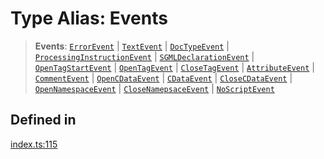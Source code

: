 # Type Alias: Events

> **Events**: [`ErrorEvent`](../interfaces/ErrorEvent.md) \| [`TextEvent`](../interfaces/TextEvent.md) \| [`DocTypeEvent`](../interfaces/DocTypeEvent.md) \| [`ProcessingInstructionEvent`](../interfaces/ProcessingInstructionEvent.md) \| [`SGMLDeclarationEvent`](../interfaces/SGMLDeclarationEvent.md) \| [`OpenTagStartEvent`](../interfaces/OpenTagStartEvent.md) \| [`OpenTagEvent`](../interfaces/OpenTagEvent.md) \| [`CloseTagEvent`](../interfaces/CloseTagEvent.md) \| [`AttributeEvent`](../interfaces/AttributeEvent.md) \| [`CommentEvent`](../interfaces/CommentEvent.md) \| [`OpenCDataEvent`](../interfaces/OpenCDataEvent.md) \| [`CDataEvent`](../interfaces/CDataEvent.md) \| [`CloseCDataEvent`](../interfaces/CloseCDataEvent.md) \| [`OpenNamespaceEvent`](../interfaces/OpenNamespaceEvent.md) \| [`CloseNamepsaceEvent`](../interfaces/CloseNamepsaceEvent.md) \| [`NoScriptEvent`](../interfaces/NoScriptEvent.md)

## Defined in

[index.ts:115](https://github.com/johnsonjo4531/xml-to-json-webstream/blob/fd588757886c9248e940517cc56136cf677a6ed7/src/index.ts#L115)

